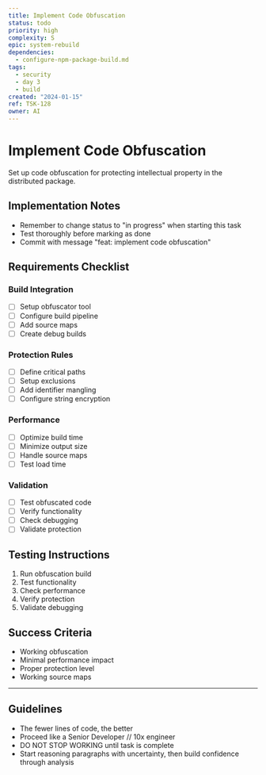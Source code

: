 ```yaml
---
title: Implement Code Obfuscation
status: todo
priority: high
complexity: S
epic: system-rebuild
dependencies:
  - configure-npm-package-build.md
tags:
  - security
  - day 3
  - build
created: "2024-01-15"
ref: TSK-128
owner: AI
---
```


# Implement Code Obfuscation

Set up code obfuscation for protecting intellectual property in the distributed package.

## Implementation Notes

- Remember to change status to "in progress" when starting this task
- Test thoroughly before marking as done
- Commit with message "feat: implement code obfuscation"

## Requirements Checklist

### Build Integration

- [ ] Setup obfuscator tool
- [ ] Configure build pipeline
- [ ] Add source maps
- [ ] Create debug builds

### Protection Rules

- [ ] Define critical paths
- [ ] Setup exclusions
- [ ] Add identifier mangling
- [ ] Configure string encryption

### Performance

- [ ] Optimize build time
- [ ] Minimize output size
- [ ] Handle source maps
- [ ] Test load time

### Validation

- [ ] Test obfuscated code
- [ ] Verify functionality
- [ ] Check debugging
- [ ] Validate protection

## Testing Instructions

1. Run obfuscation build
2. Test functionality
3. Check performance
4. Verify protection
5. Validate debugging

## Success Criteria

- Working obfuscation
- Minimal performance impact
- Proper protection level
- Working source maps

---

## Guidelines

- The fewer lines of code, the better
- Proceed like a Senior Developer // 10x engineer
- DO NOT STOP WORKING until task is complete
- Start reasoning paragraphs with uncertainty, then build confidence through analysis
